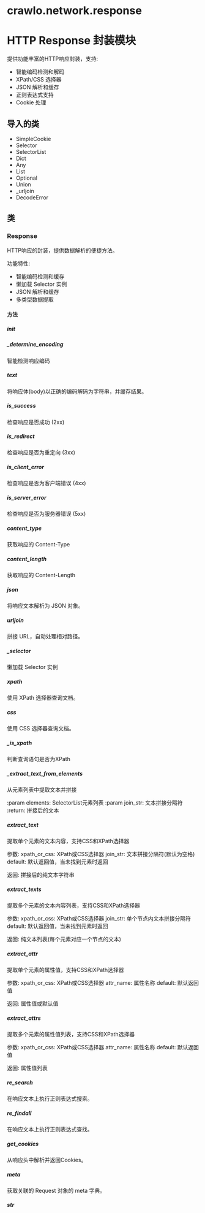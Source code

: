 # crawlo.network.response

HTTP Response 封装模块
=====================
提供功能丰富的HTTP响应封装，支持:
- 智能编码检测和解码
- XPath/CSS 选择器
- JSON 解析和缓存
- 正则表达式支持
- Cookie 处理

## 导入的类

- SimpleCookie
- Selector
- SelectorList
- Dict
- Any
- List
- Optional
- Union
- _urljoin
- DecodeError

## 类

### Response
HTTP响应的封装，提供数据解析的便捷方法。

功能特性:
- 智能编码检测和缓存
- 懒加载 Selector 实例
- JSON 解析和缓存
- 多类型数据提取

#### 方法

##### __init__

##### _determine_encoding
智能检测响应编码

##### text
将响应体(body)以正确的编码解码为字符串，并缓存结果。

##### is_success
检查响应是否成功 (2xx)

##### is_redirect
检查响应是否为重定向 (3xx)

##### is_client_error
检查响应是否为客户端错误 (4xx)

##### is_server_error
检查响应是否为服务器错误 (5xx)

##### content_type
获取响应的 Content-Type

##### content_length
获取响应的 Content-Length

##### json
将响应文本解析为 JSON 对象。

##### urljoin
拼接 URL，自动处理相对路径。

##### _selector
懒加载 Selector 实例

##### xpath
使用 XPath 选择器查询文档。

##### css
使用 CSS 选择器查询文档。

##### _is_xpath
判断查询语句是否为XPath

##### _extract_text_from_elements
从元素列表中提取文本并拼接

:param elements: SelectorList元素列表
:param join_str: 文本拼接分隔符
:return: 拼接后的文本

##### extract_text
提取单个元素的文本内容，支持CSS和XPath选择器

参数:
    xpath_or_css: XPath或CSS选择器
    join_str: 文本拼接分隔符(默认为空格)
    default: 默认返回值，当未找到元素时返回

返回:
    拼接后的纯文本字符串

##### extract_texts
提取多个元素的文本内容列表，支持CSS和XPath选择器

参数:
    xpath_or_css: XPath或CSS选择器
    join_str: 单个节点内文本拼接分隔符
    default: 默认返回值，当未找到元素时返回

返回:
    纯文本列表(每个元素对应一个节点的文本)

##### extract_attr
提取单个元素的属性值，支持CSS和XPath选择器

参数:
    xpath_or_css: XPath或CSS选择器
    attr_name: 属性名称
    default: 默认返回值

返回:
    属性值或默认值

##### extract_attrs
提取多个元素的属性值列表，支持CSS和XPath选择器

参数:
    xpath_or_css: XPath或CSS选择器
    attr_name: 属性名称
    default: 默认返回值

返回:
    属性值列表

##### re_search
在响应文本上执行正则表达式搜索。

##### re_findall
在响应文本上执行正则表达式查找。

##### get_cookies
从响应头中解析并返回Cookies。

##### meta
获取关联的 Request 对象的 meta 字典。

##### __str__
